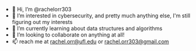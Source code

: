 - 👋 Hi, I’m @rachelorr303
- 👀 I’m interested in cybersecurity, and pretty much anything else, I'm still figuring out my interests
- 🌱 I’m currently learning about data structures and algorithms
- 💞️ I’m looking to collaborate on anything at all!
- 📫 reach me at rachel.orr@ufl.edu or rachel.orr303@gmail.com

<!---
rachelorr303/rachelorr303 is a ✨ special ✨ repository because its `README.md` (this file) appears on your GitHub profile.
You can click the Preview link to take a look at your changes.
--->
